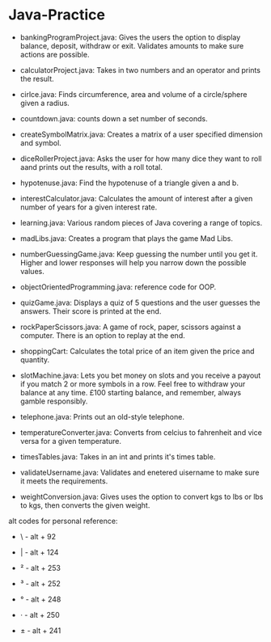 # Java-Practice

- bankingProgramProject.java: Gives the users the option to display balance, deposit, withdraw or exit. Validates amounts to make sure actions are possible.
  
- calculatorProject.java: Takes in two numbers and an operator and prints the result.
  
- cirlce.java: Finds circumference, area and volume of a circle/sphere given a radius.
  
- countdown.java: counts down a set number of seconds.
  
- createSymbolMatrix.java: Creates a matrix of a user specified dimension and symbol.
  
- diceRollerProject.java: Asks the user for how many dice they want to roll aand prints out the results, with a roll total.
  
- hypotenuse.java: Find the hypotenuse of a triangle given a and b.
  
- interestCalculator.java: Calculates the amount of interest after a given number of years for a given interest rate.
  
- learning.java: Various random pieces of Java covering a range of topics.
  
- madLibs.java: Creates a program that plays the game Mad Libs.
  
- numberGuessingGame.java: Keep guessing the number until you get it. Higher and lower responses will help you narrow down the possible values.

- objectOrientedProgramming.java: reference code for OOP.

- quizGame.java: Displays a quiz of 5 questions and the user guesses the answers. Their score is printed at the end.

- rockPaperScissors.java: A game of rock, paper, scissors against a computer. There is an option to replay at the end.
  
- shoppingCart: Calculates the total price of an item given the price and quantity.

- slotMachine.java: Lets you bet money on slots and you receive a payout if you match 2 or more symbols in a row. Feel free to withdraw your balance at any time. £100 starting balance, and remember, always gamble responsibly.

- telephone.java: Prints out an old-style telephone.
  
- temperatureConverter.java: Converts from celcius to fahrenheit and vice versa for a given temperature.
  
- timesTables.java: Takes in an int and prints it's times table.
  
- validateUsername.java: Validates and enetered uisername to make sure it meets the requirements.
  
- weightConversion.java: Gives uses the option to convert kgs to lbs or lbs to kgs, then converts the given weight.


alt codes for personal reference: 
 - \ - alt + 92
 - | - alt + 124

 - ² - alt + 253
 - ³ - alt + 252
 - ° - alt + 248
 - · - alt + 250
 - ± - alt + 241
